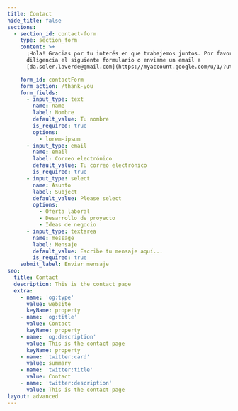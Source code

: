 ```yaml
---
title: Contact
hide_title: false
sections:
  - section_id: contact-form
    type: section_form
    content: >+
      ¡Hola! Gracias por tu interés en que trabajemos juntos. Por favor
      diligencia el siguiente formulario o enviame un email a
      [da.soler.laverde@gmail.com](https://myaccount.google.com/u/1/?utm_source=OGB\&tab=mk\&utm_medium=act\&gar=1\&zx=ihc3e696775w)

    form_id: contactForm
    form_action: /thank-you
    form_fields:
      - input_type: text
        name: name
        label: Nombre
        default_value: Tu nombre
        is_required: true
        options:
          - lorem-ipsum
      - input_type: email
        name: email
        label: Correo electrónico
        default_value: Tu correo electrónico
        is_required: true
      - input_type: select
        name: Asunto
        label: Subject
        default_value: Please select
        options:
          - Oferta laboral
          - Desarrollo de proyecto
          - Ideas de negocio
      - input_type: textarea
        name: message
        label: Mensaje
        default_value: Escribe tu mensaje aquí...
        is_required: true
    submit_label: Enviar mensaje
seo:
  title: Contact
  description: This is the contact page
  extra:
    - name: 'og:type'
      value: website
      keyName: property
    - name: 'og:title'
      value: Contact
      keyName: property
    - name: 'og:description'
      value: This is the contact page
      keyName: property
    - name: 'twitter:card'
      value: summary
    - name: 'twitter:title'
      value: Contact
    - name: 'twitter:description'
      value: This is the contact page
layout: advanced
---
```

